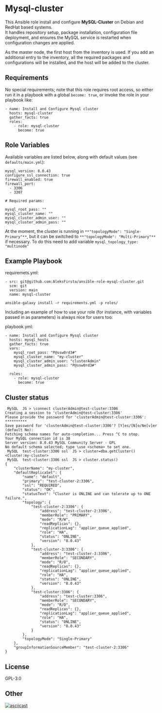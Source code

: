 Mysql-cluster
=========

This Ansible role install and configure **MySQL-Cluster** on Debian and RedHat based systems.  
It handles repository setup, package installation, configuration file deployment, and ensures the MySQL service is restarted when configuration changes are applied.

As the master node, the first host from the inventory is used. If you add an additional entry to the inventory, all the required packages and configurations will be installed, and the host will be added to the cluster.

## Requirements

No special requirements; note that this role requires root access, so either run it in a playbook with a global `become: true`, or invoke the role in your playbook like:

```plaintext
- name: Install and Configure Mysql cluster
  hosts: mysql-cluster
  gather_facts: true
  roles:
    - role: mysql-cluster
      become: true
```

## Role Variables

Available variables are listed below, along with default values (see `defaults/main.yml`):

```plaintext
mysql_version: 8.0.43 
configure_ssl_connection: true
firewall_enabled: true
firewall_port:
  - 3306
  - 3307

# Required params:

mysql_root_pass: ""
mysql_cluster_name: ""
mysql_cluster_admin_user: ""
mysql_cluster_admin_pass: ""
```

At the moment, the cluster is running in `**"topologyMode": "Single-Primary"**`, but it can be switched to `**"topologyMode": "Multi-Primary"**` if necessary. To do this need to add variable `mysql_topology_type: "multinode"`

Example Playbook
----------------

requiremets.yml:

```plauntext
- src: git@github.com:AleksFirsta/ansible-role-mysql-cluster.git
  scm: git
  version: main
  name: mysql-cluster
```

`ansible-galaxy install -r requirements.yml -p roles/`

Including an example of how to use your role (for instance, with variables passed in as parameters) is always nice for users too:

playbook.yml:

```plaintext
- name: Install and Configure Mysql cluster
  hosts: mysql_hosts
  gather_facts: true
  vars:
    mysql_root_pass: "P@ssw0rd3#"
    mysql_cluster_name: "my-cluster"
    mysql_cluster_admin_user: "clusterAdmin"
    mysql_cluster_admin_pass: "P@ssw0rd3#"

  roles:
    - role: mysql-cluster
      become: true
```

Cluster status
----------------

```plaintext
 MySQL  JS > \connect clusterAdmin@test-cluster:3306
Creating a session to 'clusterAdmin@test-cluster:3306'
Please provide the password for 'clusterAdmin@test-cluster:3306': **********
Save password for 'clusterAdmin@test-cluster:3306'? [Y]es/[N]o/Ne[v]er (default No):
Fetching schema names for auto-completion... Press ^C to stop.
Your MySQL connection id is 38
Server version: 8.0.43 MySQL Community Server - GPL
No default schema selected; type \use <schema> to set one.
 MySQL  test-cluster:3306 ssl  JS > cluster=dba.getCluster()
<Cluster:my-cluster>
 MySQL  test-cluster:3306 ssl  JS > cluster.status()
{
    "clusterName": "my-cluster",
    "defaultReplicaSet": {
        "name": "default",
        "primary": "test-cluster-2:3306",
        "ssl": "REQUIRED",
        "status": "OK",
        "statusText": "Cluster is ONLINE and can tolerate up to ONE failure.",
        "topology": {
            "test-cluster-2:3306": {
                "address": "test-cluster-2:3306",
                "memberRole": "PRIMARY",
                "mode": "R/W",
                "readReplicas": {},
                "replicationLag": "applier_queue_applied",
                "role": "HA",
                "status": "ONLINE",
                "version": "8.0.43"
            },
            "test-cluster-3:3306": {
                "address": "test-cluster-3:3306",
                "memberRole": "SECONDARY",
                "mode": "R/O",
                "readReplicas": {},
                "replicationLag": "applier_queue_applied",
                "role": "HA",
                "status": "ONLINE",
                "version": "8.0.43"
            },
            "test-cluster:3306": {
                "address": "test-cluster:3306",
                "memberRole": "SECONDARY",
                "mode": "R/O",
                "readReplicas": {},
                "replicationLag": "applier_queue_applied",
                "role": "HA",
                "status": "ONLINE",
                "version": "8.0.43"
            }
        },
        "topologyMode": "Single-Primary"
    },
    "groupInformationSourceMember": "test-cluster-2:3306"
}

```

License
-------

GPL-3.0

Other
------------------
[![asciicast](https://asciinema.org/a/8f5KmFqAZeHS8rJBYylBrsZa5.svg)](https://asciinema.org/a/8f5KmFqAZeHS8rJBYylBrsZa5)

